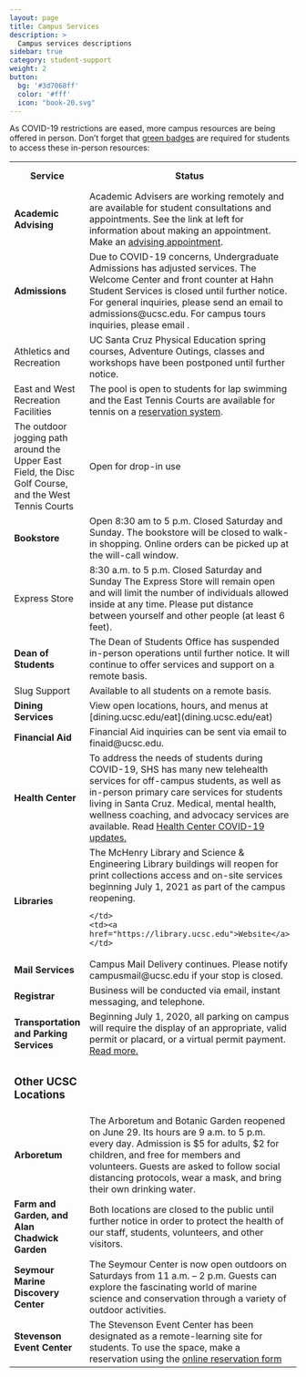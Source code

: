 ```yaml
---
layout: page
title: Campus Services
description: >
  Campus services descriptions
sidebar: true
category: student-support
weight: 2
button:
  bg: '#3d7068ff'
  color: '#fff'
  icon: "book-20.svg"
---
```


As COVID-19 restrictions are eased, more campus resources are being offered in person. Don’t forget that <a href="https://healthcenter.ucsc.edu/services/covid-19/covid19-students.html">green badges</a> are required for students to access these in-person resources:

<table style="width:100%">
  <tr>
    <th>Service</th>
    <th>Status</th> 
    <th>More info</th>
  </tr>
  <tr>
    <td><b>Academic Advising</b></td>
    <td>Academic Advisers are working remotely and are available for student consultations and appointments. See the link at left for information about making an appointment. Make an <a href="https://advising.ucsc.edu/procedures/appts.html">advising appointment</a>.</td>
    <td><a href="https://advising.ucsc.edu/index.html">Website</a></td>
  </tr>
  <tr>
    <td><b>Admissions</b></td>
    <td>Due to COVID-19 concerns, Undergraduate Admissions has adjusted services. The Welcome Center and front counter at Hahn Student Services is closed until further notice. For general inquiries, please send an email to admissions@ucsc.edu. For campus tours inquiries, please email <mailto:visits@ucsc.edu>.</td>
    <td><a href="https://admissions.ucsc.edu">Website</a></td>
  </tr>
  
  <tr>
    <td>Athletics and Recreation</td>
    <td>UC Santa Cruz Physical Education spring courses, Adventure Outings, classes and workshops have been postponed until further notice.	</td>
    <td><a href="https://opers.ucsc.edu">Website</a></td>
  </tr>

  <tr>
    <td>East and West Recreation Facilities</td>
    <td>The pool is open to students for lap swimming and the East Tennis Courts are available for tennis on a <a href="https://campusrec.ucsc.edu/Program/GetProducts?classification=26e7654b-b3c6-45de-ac5e-967a7ade45c3">reservation system</a>. 
</td>
    <td></td>
  </tr>

  <tr>
    <td>The outdoor jogging path around the Upper East Field, the Disc Golf Course, and the West Tennis Courts 
</td>
    <td>Open for drop-in use</td>
    <td></td>
  </tr>

  <tr>
    <td><b>Bookstore</b></td>
    <td>Open 8:30 am to 5 p.m. Closed Saturday and Sunday. The bookstore will be closed to walk-in shopping. Online orders can be picked up at the will-call window.</td>
    <td><a href="https://slugstore.ucsc.edu/">Website</a></td>
  </tr>

  <tr>
    <td>Express Store</td>
    <td>8:30 a.m. to 5 p.m.
Closed Saturday and Sunday
The Express Store will remain open and will limit the number of individuals allowed inside at any time. Please put distance between yourself and other people (at least 6 feet).</td>
    <td></td>
  </tr>


  <tr>
    <td><b>Dean of Students</b></td>
    <td>The Dean of Students Office has suspended in-person operations until further notice. It will continue to offer services and support on a remote basis.</td>
    <td><a href="https://deanofstudents.ucsc.edu">Website</a></td>
  </tr>

  <tr>
    <td>Slug Support</td>
    <td>Available to all students on a remote basis.</td>
    <td><a href="https://deanofstudents.ucsc.edu/slug-support/program/index.html">Website</a></td>
  </tr>

 <tr>
    <td><b>Dining Services</b></td>
    <td>View open locations, hours, and menus at [dining.ucsc.edu/eat](dining.ucsc.edu/eat)</td>
    <td><a href="https://dining.ucsc.edu/index.html">Website</a></td>
  </tr>


 <tr>
    <td><b>Financial Aid</b></td>
    <td>Financial Aid inquiries can be sent via email to finaid@ucsc.edu.	</td>
    <td><a href="https://financialaid.ucsc.edu/coronavirus/covid-19.html">Website</a></td>
  </tr>


 <tr>
    <td><b>Health Center</b></td>
    <td>To address the needs of students during COVID-19, SHS has many new telehealth services for off-campus students, as well as in-person primary care services for students living in Santa Cruz. Medical, mental health, wellness coaching, and advocacy services are available.
Read <a href="https://healthcenter.ucsc.edu/news-events/news/corona-virus.html">Health Center COVID-19 updates.</a></td>
    <td><a href="https://healthcenter.ucsc.edu/news-events/news/shs-covid-19-services.html">Website</a></td>
  </tr>

 <tr>
    <td><b>Libraries</b></td>
    <td> The McHenry Library and Science & Engineering Library buildings will reopen for print collections access and on-site services beginning July 1, 2021 as part of the campus reopening.
</a>
    
    </td>
    <td><a href="https://library.ucsc.edu">Website</a></td>
  </tr>

<tr>
    <td><b>Mail Services</b></td>
    <td>Campus Mail Delivery continues. Please notify campusmail@ucsc.edu if your stop is closed.
    </td>
    <td><a href="https://www.cms.ucsc.edu/">Website</a></td>
  </tr>


<tr>
    <td><b>Registrar</b></td>
    <td>Business will be conducted via email, instant messaging, and telephone. 
    </td>
    <td><a href="https://docs.google.com/document/d/1NCQWIet8nn54MoQKXJ7z6zKAUnSBE8qoAmBZn2F3esM/edit">Website</a></td>
  </tr>

<tr>
    <td><b>Transportation and Parking Services</b></td>
    <td>Beginning July 1, 2020, all parking on campus will require the display of an appropriate, valid permit or placard, or a virtual permit payment. <a href="https://news.ucsc.edu/2020/06/parking-permit-requirement-and-renewal-app-update.html">Read more.</a>
    </td>
    <td><a href="https://taps.ucsc.edu">Website</a></td>
  </tr>

<tr>
    <td><h3>Other UCSC Locations</h3></td>
    <td>
     </td>
    <td></td>
  </tr>

<tr>
    <td><b>Arboretum</b></td>
    <td>The Arboretum and Botanic Garden reopened on June 29. Its hours are 9 a.m. to 5 p.m. every day. Admission is $5 for adults, $2 for children, and free for members and volunteers. Guests are asked to follow social distancing protocols, wear a mask, and bring their own drinking water. </td>
    <td><a href="https://arboretum.ucsc.edu/">Website</a></td>
  </tr>
  
  <tr>
    <td><b>Farm and Garden, and Alan Chadwick Garden	</b></td>
    <td>Both locations are closed to the public until further notice in order to protect the health of our staff, students, volunteers, and other visitors.</td>
    <td><a href="https://casfs.ucsc.edu/">Website</a></td>
  </tr>
  
  <tr>
    <td><b>Seymour Marine Discovery Center</b></td>
    <td>The Seymour Center is now open outdoors on Saturdays from 11 a.m. – 2 p.m. Guests can explore the fascinating world of marine science and conservation through a variety of outdoor activities.
</td>
    <td><a href="https://seymourcenter.ucsc.edu/">Website</a></td>
  </tr>
  
   <tr>
    <td><b>Stevenson Event Center</b></td>
    <td>The Stevenson Event Center has been designated as a remote-learning site for students. To use the space, make a reservation using the <a href="https://ucscsec.youcanbook.me">online reservation form</a></td>
    <td><a href="https://ucscsec.youcanbook.me">Website</a></td>
  </tr>

</table>

